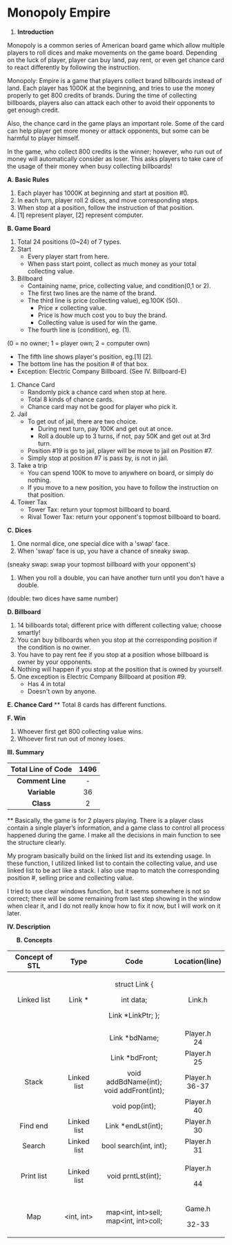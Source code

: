 ﻿# Monopoly Empire

1. **Introduction**

Monopoly is a common series of American board game which allow multiple players to roll dices and make movements on the game board. Depending on the luck of player, player can buy land, pay rent, or even get chance card to react differently by following the instruction.

Monopoly: Empire is a game that players collect brand billboards instead of land. Each player has 1000K at the beginning, and tries to use the money properly to get 800 credits of brands. During the time of collecting billboards, players also can attack each other to avoid their opponents to get enough credit.

Also, the chance card in the game plays an important role. Some of the card can help player get more money or attack opponents, but some can be harmful to player himself.

In the game, who collect 800 credits is the winner; however, who run out of money will automatically consider as loser. This asks players to take care of the usage of their money when busy collecting billboards!

**A. Basic Rules**
1. Each player has 1000K at beginning and start at position #0. 
1. In each turn, player roll 2 dices, and move corresponding steps.
1. When stop at a position, follow the instruction of that position.
1. [1] represent player, [2] represent computer.

**B. Game Board**
1. Total 24 positions (0~24) of 7 types.
1. Start
   - Every player start from here.
   - When pass start point, collect as much money as your total collecting value.
1. Billboard
   - Containing name, price, collecting value, and condition(0,1 or 2).
   - The first two lines are the name of the brand.
   - The third line is price (collecting value), eg.100K (50).
     - Price ≠ collecting value.
     - Price is how much cost you to buy the brand.
     - Collecting value is used for win the game.
   - The fourth line is (condition), eg. (1).

(0 = no owner; 1 = player own; 2 = computer own)

- The fifth line shows player's position, eg.[1] [2].
- The bottom line has the position # of that box.
- Exception: Electric Company Billboard. (See IV. Billboard-E)
1. Chance Card
   - Randomly pick a chance card when stop at here.
   - Total 8 kinds of chance cards.
   - Chance card may not be good for player who pick it.
1. Jail
   - To get out of jail, there are two choice.
     - During next turn, pay 100K and get out at once.
     - Roll a double up to 3 turns, if not, pay 50K and get out at 3rd turn. 
   - Position #19 is go to jail, player will be move to jail on Position #7.
   - Simply stop at position #7 is pass by, is not in jail.
1. Take a trip
   - You can spend 100K to move to anywhere on board, or simply do nothing.
   - If you move to a new position, you have to follow the instruction on that position.
1. Tower Tax
   - Tower Tax: return your topmost billboard to board.
   - Rival Tower Tax: return your opponent's topmost billboard to board.

**C. Dices**

1. One normal dice, one special dice with a 'swap' face.
1. When 'swap' face is up, you have a chance of sneaky swap.

(sneaky swap: swap your topmost billboard with your opponent's)

1. When you roll a double, you can have another turn until you don't have a double.

(double: two dices have same number)

**D. Billboard**

1. 14 billboards total; different price with different collecting value; choose smartly!
1. You can buy billboards when you stop at the corresponding position if the condition is no owner.
1. You have to pay rent fee if you stop at a position whose billboard is owner by your opponents.
1. Nothing will happen if you stop at the position that is owned by yourself.
1. One exception is Electric Company Billboard at position #9.
   - Has 4 in total
   - Doesn't own by anyone.

**E. Chance Card**
**
Total 8 cards has different functions.



**F.  Win**

1. Whoever first get 800 collecting value wins.
1. Whoever first run out of money loses.

**III. Summary**

|**Total Line of Code**|**1496**|
| :-: | :-: |
|**Comment Line**|-|
|**Variable**|36|
|**Class**|2|

**	Basically, the game is for 2 players playing. There is a player class contain a single player’s information, and a game class to control all process happened during the game. I make all the decisions in main function to see the structure clearly. 

My program basically build on the linked list and its extending usage. In these function, I utilized linked list to contain the collecting value, and use linked list to be act like a stack. I also use map to match the corresponding position #, selling price and collecting value. 

I tried to use clear windows function, but it seems somewhere is not so correct; there will be some remaining from last step showing in the window when clear it, and I do not really know how to fix it now, but I will work on it later.

**IV.  Description**




`	`**B. Concepts**

|Concept of STL|Type|Code|Location(line)|
| :-: | :-: | :-: | :-: |
|Linked list|Link \*|<p>struct Link {</p><p>int data;</p><p>Link \*LinkPtr; };</p>|Link.h|
|||Link \*bdName;|Player.h<br>24|
|||Link \*bdFront;|Player.h<br>25|
|Stack|Linked list|void addBdName(int);<br>void addFront(int);|Player.h<br>36-37|
|||void pop(int);|Player.h<br>40|
|Find end|Linked list|Link \*endLst(int);|Player.h<br>30|
|Search|Linked list|bool search(int, int);|Player.h<br>31|
|Print list|Linked list|void prntLst(int);|<p>Player.h</p><p>44</p>|
|Map|<int, int>|map<int, int>sell;<br>map<int, int>coll;|<p>Game.h</p><p>32-33</p>|
